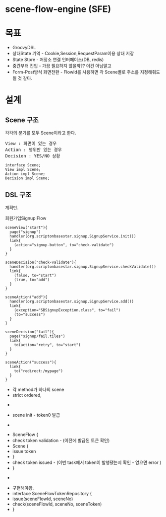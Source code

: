 # scene-flow-engine (SFE)

# 목표

* GroovyDSL
* 상태State 기억 - Cookie,Session,RequestParam이용 상태 저장
* State Store - 저장소 연결 인터페이스(DB, redis)
* 중간부터 진입 - 가끔 필요하지 않을까?? 이건 아님말고
* Form-Post방식 화면전환 - FlowId를 사용하면 각 Scene별로 주소를 지정해줘도 될 것 같다.

# 설계

## Scene 구조

각각의 분기를 모두 Scene이라고 한다.

<pre>
View : 화면이 있는 경우
Action : 행위만 있는 경우
Decision : YES/NO 상황 
</pre>

```
interface Scene;
View impl Scene;
Action impl Scene;
Decision impl Scene;
```

## DSL 구조

계획만.

회원가입Signup Flow
```
sceneView("start"){
  page("signup")
  handler(org.scriptonbasestar.signup.SignupService.init())
  link{
    (action="signup-button", to="check-validate")
  }
}

sceneDecision("check-validate"){
  handler(org.scriptonbasestar.signup.SignupService.checkValidate())
  link{
    (false, to="start")
    (true, to="add")
  }
}

sceneAction("add"){
  handler(org.scriptonbasestar.signup.SignupService.add())
  link{
    (exception="SBSignupException.class", to="fail")
    (to="success")
  }
}

sceneDecision("fail"){
  page("signup/fail.tiles")
  link{
    to(action="retry", to="start")
  }
}

sceneAction("success"){
  link{
    to("redirect:/mypage")
  }
}
```



 * 각 method가 하나의 scene
 * strict ordered,
 * <p>
 * scene init - token0 발급
 * <p>
 * SceneFlow {
 * check token validation - (이전에 발급된 토큰 확인)
 * Scene {
 * issue token
 * }
 * check token issued - (이번 task에서 token이 발행됐는지 확인 - 없으면 error )
 * }
 * <p>
 * 구현해야함.
 * interface SceneFlowTokenRepository {
 * issue(sceneFlowId, sceneNo)
 * check(sceneFlowId, sceneNo, sceneToken)
 * }